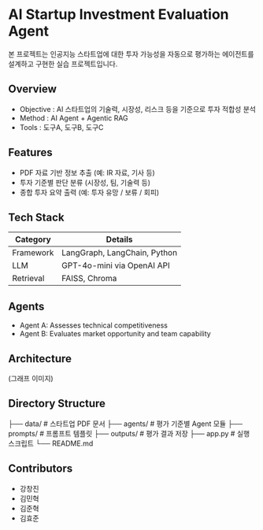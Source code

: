 # AI Startup Investment Evaluation Agent
본 프로젝트는 인공지능 스타트업에 대한 투자 가능성을 자동으로 평가하는 에이전트를 설계하고 구현한 실습 프로젝트입니다.

## Overview

- Objective : AI 스타트업의 기술력, 시장성, 리스크 등을 기준으로 투자 적합성 분석
- Method : AI Agent + Agentic RAG 
- Tools : 도구A, 도구B, 도구C

## Features

- PDF 자료 기반 정보 추출 (예: IR 자료, 기사 등)
- 투자 기준별 판단 분류 (시장성, 팀, 기술력 등)
- 종합 투자 요약 출력 (예: 투자 유망 / 보류 / 회피)

## Tech Stack 

| Category   | Details                      |
|------------|------------------------------|
| Framework  | LangGraph, LangChain, Python |
| LLM        | GPT-4o-mini via OpenAI API   |
| Retrieval  | FAISS, Chroma                |

## Agents
 
- Agent A: Assesses technical competitiveness
- Agent B: Evaluates market opportunity and team capability

## Architecture
(그래프 이미지)

## Directory Structure
├── data/                  # 스타트업 PDF 문서
├── agents/                # 평가 기준별 Agent 모듈
├── prompts/               # 프롬프트 템플릿
├── outputs/               # 평가 결과 저장
├── app.py                 # 실행 스크립트
└── README.md

## Contributors 
- 강창진
- 김민혁
- 김준혁
- 김효준
